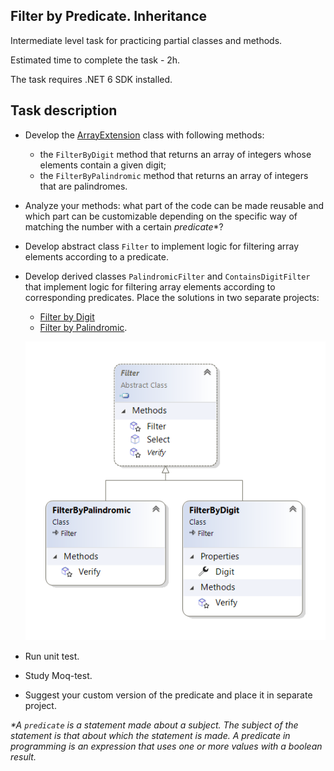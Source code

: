 ## Filter by Predicate. Inheritance

Intermediate level task for practicing partial classes and methods.

Estimated time to complete the task - 2h.

The task requires .NET 6 SDK installed.

## Task description ##

- Develop the [ArrayExtension](ArrayExtension) class with following methods:

    - the `FilterByDigit` method that returns an array of integers whose elements contain a given digit;
    - the `FilterByPalindromic` method that returns an array of integers that are palindromes. 

- Analyze your methods: what part of the code can be made reusable and which part can be customizable depending on the specific way of matching the number with a certain _predicate_*?

- Develop abstract class `Filter` to implement logic for filtering array elements according to a predicate.

- Develop derived classes `PalindromicFilter` and `ContainsDigitFilter` that implement logic for filtering array elements according to corresponding predicates. Place the solutions in two separate projects:

    - [Filter by Digit](FilerByDigit)
    - [Filter by Palindromic](FilterByPalindromic).

    ![](/filter-by-predicate.png)

- Run unit test.

- Study Moq-test.

- Suggest your custom version of the predicate and place it in separate project.

_*A `predicate`  is a statement made about a subject. The subject of the statement is that about which the statement is made. A predicate in programming is an expression that uses one or more values with a boolean result._

